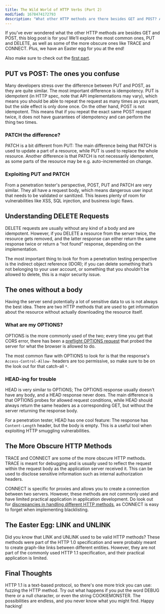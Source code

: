 ```yaml
---
title: The Wild World of HTTP Verbs (Part 2)
modified: 1678474172793
description: "What other HTTP methods are there besides GET and POST? Are you sure you know all of them?"
---
```


If you’ve ever wondered what the other HTTP methods are besides GET and POST,
this blog post is for you! We’ll explore the most common ones, PUT and DELETE,
as well as some of the more obscure ones like TRACE and CONNECT. Plus, we have
an Easter egg for you at the end!

Also make sure to check out the [first part](./wild-world-of-http-verbs-part-1.html).

## PUT vs POST: The ones you confuse

Many developers stress over the difference between PUT and POST, as they are
quite similar. The most important difference is idempotency. PUT is idempotent
(in HTTP spec, note that API implementations may vary),
which means you should be able to repeat the request as many times as you want, but the side
effect is only done once. On the other hand, POST is not idempotent. This means
that if you repeat the exact same POST request twice, it does not have guarantees of idempotency and can perform the thing
two times.

### PATCH the difference?

PATCH is a bit different from PUT: The main difference being that  PATCH is used
to update a part of a resource, while PUT is used to replace the whole resource.
Another difference is that PATCH is not necessarily idempotent, as some parts of
the resource may be e.g. auto-incremented on change.

### Exploiting PUT and PATCH

From a penetration tester's perspective, POST, PUT and PATCH are very similar.
They all have a request body, which means dangerous user input that needs to be
validated or sanitized. This leaves plenty of room for vulnerabilities like XSS,
SQL injection, and business logic flaws.

## Understanding DELETE Requests

DELETE requests are usually without any kind of a body and are idempotent.
However, if you DELETE a resource from the server twice, the resource gets
removed, and the latter response can either return the same response twice or
return a “not found” response, depending on the implementation.

The most important thing to look for from a penetration testing perspective is
the indirect object reference (IDOR); if you can delete something that’s not
belonging to your user account, or something that you shouldn’t be allowed to
delete, this is a major security issue.

## The ones without a body

Having the server send potentially a lot of sensitive data to us is not always
the best idea. There are two HTTP methods that are used to get information about
the resource without actually downloading the resource itself.

### What are my OPTIONS?

OPTIONS is the more commonly used of the two; every time you get that CORS
error, there has been a [preflight OPTIONS request][preflight] that probed the
server for what the browser is allowed to do.

[preflight]: https://developer.mozilla.org/en-US/docs/Glossary/Preflight_request

The most common flaw with OPTIONS to look for is that the response's
`Access-Control-Allow-` headers are too permissive, so make sure to be on the
look out for that catch-all `*`.

### HEAD-ing for trouble

HEAD is very similar to OPTIONS; The OPTIONS response usually doesn't have any
body, and a HEAD response never does. The main difference is that OPTIONS probes
for allowed request conditions, while HEAD should always return the same headers
as a corresponding GET, but without the server returning the response body.

For a penetration tester, HEAD has one cool feature: The response has
`Content-Length` header, but the body is empty. This is a useful tool when
exploiting HTTP smuggling vulnerabilities.

## The More Obscure HTTP Methods

TRACE and CONNECT are some of the more obscure HTTP methods. TRACE is meant for
debugging and is usually used to reflect the request within the request body as
the application server received it. This can be used to disclose sensitive
information such as internal authorization headers.

CONNECT is specific for proxies and allows you to create a connection between
two servers. However, these methods are not commonly used and have limited
practical application in application development. Do look out for [discrepancies
in handling different HTTP methods][hacktricks-connect], as CONNECT is easy to
forget when implementing blacklisting.

[hacktricks-connect]: https://book.hacktricks.xyz/network-services-pentesting/pentesting-web/golang#connect-method

## The Easter Egg: LINK and UNLINK

Did you know that LINK and UNLINK used to be valid HTTP methods? These methods
were part of the HTTP 1.0 specification and were probably meant to create
graph-like links between different entities. However, they are not part of the
commonly used HTTP 1.1 specification, and their practical application is
limited.

## Final Thoughts

HTTP 1.1 is a text-based protocol, so there's one more trick you can use: fuzzing
the HTTP method. Try out what happens if you put the word DEBUG there or a null
character, or even the string COOKIEMONSTER. The possibilities are endless, and
you never know what you might find. Happy hacking!

